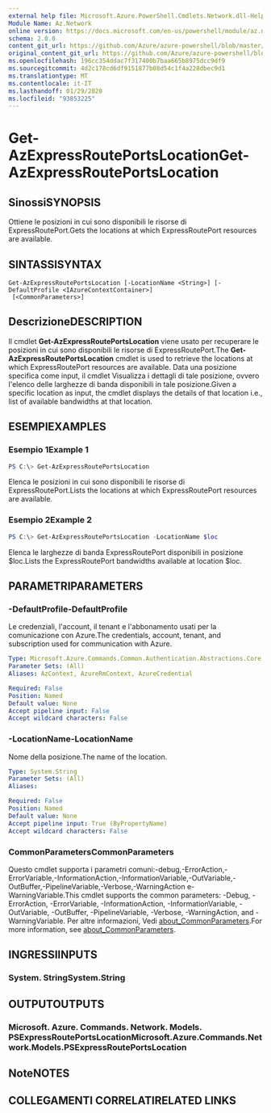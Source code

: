 ```yaml
---
external help file: Microsoft.Azure.PowerShell.Cmdlets.Network.dll-Help.xml
Module Name: Az.Network
online version: https://docs.microsoft.com/en-us/powershell/module/az.network/get-azexpressrouteportslocation
schema: 2.0.0
content_git_url: https://github.com/Azure/azure-powershell/blob/master/src/Network/Network/help/Get-AzExpressRoutePortsLocation.md
original_content_git_url: https://github.com/Azure/azure-powershell/blob/master/src/Network/Network/help/Get-AzExpressRoutePortsLocation.md
ms.openlocfilehash: 196cc354ddac7f317400b7baa665b8975dcc9df9
ms.sourcegitcommit: 4d2c178cd6df9151877b08d54c1f4a228dbec9d1
ms.translationtype: MT
ms.contentlocale: it-IT
ms.lasthandoff: 01/29/2020
ms.locfileid: "93853225"
---
```

# <span data-ttu-id="f3b1f-101">Get-AzExpressRoutePortsLocation</span><span class="sxs-lookup"><span data-stu-id="f3b1f-101">Get-AzExpressRoutePortsLocation</span></span>

## <span data-ttu-id="f3b1f-102">Sinossi</span><span class="sxs-lookup"><span data-stu-id="f3b1f-102">SYNOPSIS</span></span>
<span data-ttu-id="f3b1f-103">Ottiene le posizioni in cui sono disponibili le risorse di ExpressRoutePort.</span><span class="sxs-lookup"><span data-stu-id="f3b1f-103">Gets the locations at which ExpressRoutePort resources are available.</span></span>

## <span data-ttu-id="f3b1f-104">SINTASSI</span><span class="sxs-lookup"><span data-stu-id="f3b1f-104">SYNTAX</span></span>

```
Get-AzExpressRoutePortsLocation [-LocationName <String>] [-DefaultProfile <IAzureContextContainer>]
 [<CommonParameters>]
```

## <span data-ttu-id="f3b1f-105">Descrizione</span><span class="sxs-lookup"><span data-stu-id="f3b1f-105">DESCRIPTION</span></span>
<span data-ttu-id="f3b1f-106">Il cmdlet **Get-AzExpressRoutePortsLocation** viene usato per recuperare le posizioni in cui sono disponibili le risorse di ExpressRoutePort.</span><span class="sxs-lookup"><span data-stu-id="f3b1f-106">The **Get-AzExpressRoutePortsLocation** cmdlet is used to retrieve the locations at which ExpressRoutePort resources are available.</span></span> <span data-ttu-id="f3b1f-107">Data una posizione specifica come input, il cmdlet Visualizza i dettagli di tale posizione, ovvero l'elenco delle larghezze di banda disponibili in tale posizione.</span><span class="sxs-lookup"><span data-stu-id="f3b1f-107">Given a specific location as input, the cmdlet displays the details of that location i.e., list of available bandwidths at that location.</span></span>

## <span data-ttu-id="f3b1f-108">ESEMPI</span><span class="sxs-lookup"><span data-stu-id="f3b1f-108">EXAMPLES</span></span>

### <span data-ttu-id="f3b1f-109">Esempio 1</span><span class="sxs-lookup"><span data-stu-id="f3b1f-109">Example 1</span></span>
```powershell
PS C:\> Get-AzExpressRoutePortsLocation
```

<span data-ttu-id="f3b1f-110">Elenca le posizioni in cui sono disponibili le risorse di ExpressRoutePort.</span><span class="sxs-lookup"><span data-stu-id="f3b1f-110">Lists the locations at which ExpressRoutePort resources are available.</span></span>

### <span data-ttu-id="f3b1f-111">Esempio 2</span><span class="sxs-lookup"><span data-stu-id="f3b1f-111">Example 2</span></span>
```powershell
PS C:\> Get-AzExpressRoutePortsLocation -LocationName $loc
```

<span data-ttu-id="f3b1f-112">Elenca le larghezze di banda ExpressRoutePort disponibili in posizione $loc.</span><span class="sxs-lookup"><span data-stu-id="f3b1f-112">Lists the ExpressRoutePort bandwidths available at location $loc.</span></span>

## <span data-ttu-id="f3b1f-113">PARAMETRI</span><span class="sxs-lookup"><span data-stu-id="f3b1f-113">PARAMETERS</span></span>

### <span data-ttu-id="f3b1f-114">-DefaultProfile</span><span class="sxs-lookup"><span data-stu-id="f3b1f-114">-DefaultProfile</span></span>
<span data-ttu-id="f3b1f-115">Le credenziali, l'account, il tenant e l'abbonamento usati per la comunicazione con Azure.</span><span class="sxs-lookup"><span data-stu-id="f3b1f-115">The credentials, account, tenant, and subscription used for communication with Azure.</span></span>

```yaml
Type: Microsoft.Azure.Commands.Common.Authentication.Abstractions.Core.IAzureContextContainer
Parameter Sets: (All)
Aliases: AzContext, AzureRmContext, AzureCredential

Required: False
Position: Named
Default value: None
Accept pipeline input: False
Accept wildcard characters: False
```

### <span data-ttu-id="f3b1f-116">-LocationName</span><span class="sxs-lookup"><span data-stu-id="f3b1f-116">-LocationName</span></span>
<span data-ttu-id="f3b1f-117">Nome della posizione.</span><span class="sxs-lookup"><span data-stu-id="f3b1f-117">The name of the location.</span></span>

```yaml
Type: System.String
Parameter Sets: (All)
Aliases:

Required: False
Position: Named
Default value: None
Accept pipeline input: True (ByPropertyName)
Accept wildcard characters: False
```

### <span data-ttu-id="f3b1f-118">CommonParameters</span><span class="sxs-lookup"><span data-stu-id="f3b1f-118">CommonParameters</span></span>
<span data-ttu-id="f3b1f-119">Questo cmdlet supporta i parametri comuni:-debug,-ErrorAction,-ErrorVariable,-InformationAction,-InformationVariable,-OutVariable,-OutBuffer,-PipelineVariable,-Verbose,-WarningAction e-WarningVariable.</span><span class="sxs-lookup"><span data-stu-id="f3b1f-119">This cmdlet supports the common parameters: -Debug, -ErrorAction, -ErrorVariable, -InformationAction, -InformationVariable, -OutVariable, -OutBuffer, -PipelineVariable, -Verbose, -WarningAction, and -WarningVariable.</span></span> <span data-ttu-id="f3b1f-120">Per altre informazioni, Vedi [about_CommonParameters](https://go.microsoft.com/fwlink/?LinkID=113216).</span><span class="sxs-lookup"><span data-stu-id="f3b1f-120">For more information, see [about_CommonParameters](https://go.microsoft.com/fwlink/?LinkID=113216).</span></span>

## <span data-ttu-id="f3b1f-121">INGRESSI</span><span class="sxs-lookup"><span data-stu-id="f3b1f-121">INPUTS</span></span>

### <span data-ttu-id="f3b1f-122">System. String</span><span class="sxs-lookup"><span data-stu-id="f3b1f-122">System.String</span></span>

## <span data-ttu-id="f3b1f-123">OUTPUT</span><span class="sxs-lookup"><span data-stu-id="f3b1f-123">OUTPUTS</span></span>

### <span data-ttu-id="f3b1f-124">Microsoft. Azure. Commands. Network. Models. PSExpressRoutePortsLocation</span><span class="sxs-lookup"><span data-stu-id="f3b1f-124">Microsoft.Azure.Commands.Network.Models.PSExpressRoutePortsLocation</span></span>

## <span data-ttu-id="f3b1f-125">Note</span><span class="sxs-lookup"><span data-stu-id="f3b1f-125">NOTES</span></span>

## <span data-ttu-id="f3b1f-126">COLLEGAMENTI CORRELATI</span><span class="sxs-lookup"><span data-stu-id="f3b1f-126">RELATED LINKS</span></span>

